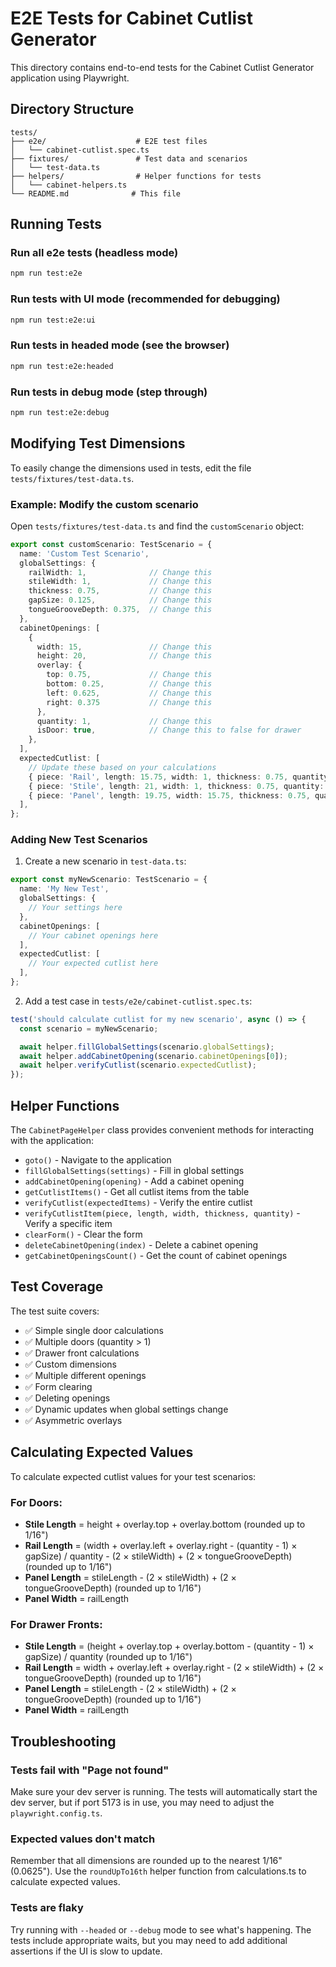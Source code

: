 # E2E Tests for Cabinet Cutlist Generator

This directory contains end-to-end tests for the Cabinet Cutlist Generator application using Playwright.

## Directory Structure

```
tests/
├── e2e/                    # E2E test files
│   └── cabinet-cutlist.spec.ts
├── fixtures/               # Test data and scenarios
│   └── test-data.ts
├── helpers/                # Helper functions for tests
│   └── cabinet-helpers.ts
└── README.md              # This file
```

## Running Tests

### Run all e2e tests (headless mode)
```bash
npm run test:e2e
```

### Run tests with UI mode (recommended for debugging)
```bash
npm run test:e2e:ui
```

### Run tests in headed mode (see the browser)
```bash
npm run test:e2e:headed
```

### Run tests in debug mode (step through)
```bash
npm run test:e2e:debug
```

## Modifying Test Dimensions

To easily change the dimensions used in tests, edit the file `tests/fixtures/test-data.ts`.

### Example: Modify the custom scenario

Open `tests/fixtures/test-data.ts` and find the `customScenario` object:

```typescript
export const customScenario: TestScenario = {
  name: 'Custom Test Scenario',
  globalSettings: {
    railWidth: 1,              // Change this
    stileWidth: 1,             // Change this
    thickness: 0.75,           // Change this
    gapSize: 0.125,            // Change this
    tongueGrooveDepth: 0.375,  // Change this
  },
  cabinetOpenings: [
    {
      width: 15,               // Change this
      height: 20,              // Change this
      overlay: {
        top: 0.75,             // Change this
        bottom: 0.25,          // Change this
        left: 0.625,           // Change this
        right: 0.375           // Change this
      },
      quantity: 1,             // Change this
      isDoor: true,            // Change this to false for drawer
    },
  ],
  expectedCutlist: [
    // Update these based on your calculations
    { piece: 'Rail', length: 15.75, width: 1, thickness: 0.75, quantity: 2 },
    { piece: 'Stile', length: 21, width: 1, thickness: 0.75, quantity: 2 },
    { piece: 'Panel', length: 19.75, width: 15.75, thickness: 0.75, quantity: 1 },
  ],
};
```

### Adding New Test Scenarios

1. Create a new scenario in `test-data.ts`:

```typescript
export const myNewScenario: TestScenario = {
  name: 'My New Test',
  globalSettings: {
    // Your settings here
  },
  cabinetOpenings: [
    // Your cabinet openings here
  ],
  expectedCutlist: [
    // Your expected cutlist here
  ],
};
```

2. Add a test case in `tests/e2e/cabinet-cutlist.spec.ts`:

```typescript
test('should calculate cutlist for my new scenario', async () => {
  const scenario = myNewScenario;

  await helper.fillGlobalSettings(scenario.globalSettings);
  await helper.addCabinetOpening(scenario.cabinetOpenings[0]);
  await helper.verifyCutlist(scenario.expectedCutlist);
});
```

## Helper Functions

The `CabinetPageHelper` class provides convenient methods for interacting with the application:

- `goto()` - Navigate to the application
- `fillGlobalSettings(settings)` - Fill in global settings
- `addCabinetOpening(opening)` - Add a cabinet opening
- `getCutlistItems()` - Get all cutlist items from the table
- `verifyCutlist(expectedItems)` - Verify the entire cutlist
- `verifyCutlistItem(piece, length, width, thickness, quantity)` - Verify a specific item
- `clearForm()` - Clear the form
- `deleteCabinetOpening(index)` - Delete a cabinet opening
- `getCabinetOpeningsCount()` - Get the count of cabinet openings

## Test Coverage

The test suite covers:

- ✅ Simple single door calculations
- ✅ Multiple doors (quantity > 1)
- ✅ Drawer front calculations
- ✅ Custom dimensions
- ✅ Multiple different openings
- ✅ Form clearing
- ✅ Deleting openings
- ✅ Dynamic updates when global settings change
- ✅ Asymmetric overlays

## Calculating Expected Values

To calculate expected cutlist values for your test scenarios:

### For Doors:
- **Stile Length** = height + overlay.top + overlay.bottom (rounded up to 1/16")
- **Rail Length** = (width + overlay.left + overlay.right - (quantity - 1) × gapSize) / quantity - (2 × stileWidth) + (2 × tongueGrooveDepth) (rounded up to 1/16")
- **Panel Length** = stileLength - (2 × stileWidth) + (2 × tongueGrooveDepth) (rounded up to 1/16")
- **Panel Width** = railLength

### For Drawer Fronts:
- **Stile Length** = (height + overlay.top + overlay.bottom - (quantity - 1) × gapSize) / quantity (rounded up to 1/16")
- **Rail Length** = width + overlay.left + overlay.right - (2 × stileWidth) + (2 × tongueGrooveDepth) (rounded up to 1/16")
- **Panel Length** = stileLength - (2 × stileWidth) + (2 × tongueGrooveDepth) (rounded up to 1/16")
- **Panel Width** = railLength

## Troubleshooting

### Tests fail with "Page not found"
Make sure your dev server is running. The tests will automatically start the dev server, but if port 5173 is in use, you may need to adjust the `playwright.config.ts`.

### Expected values don't match
Remember that all dimensions are rounded up to the nearest 1/16" (0.0625"). Use the `roundUpTo16th` helper function from calculations.ts to calculate expected values.

### Tests are flaky
Try running with `--headed` or `--debug` mode to see what's happening. The tests include appropriate waits, but you may need to add additional assertions if the UI is slow to update.

